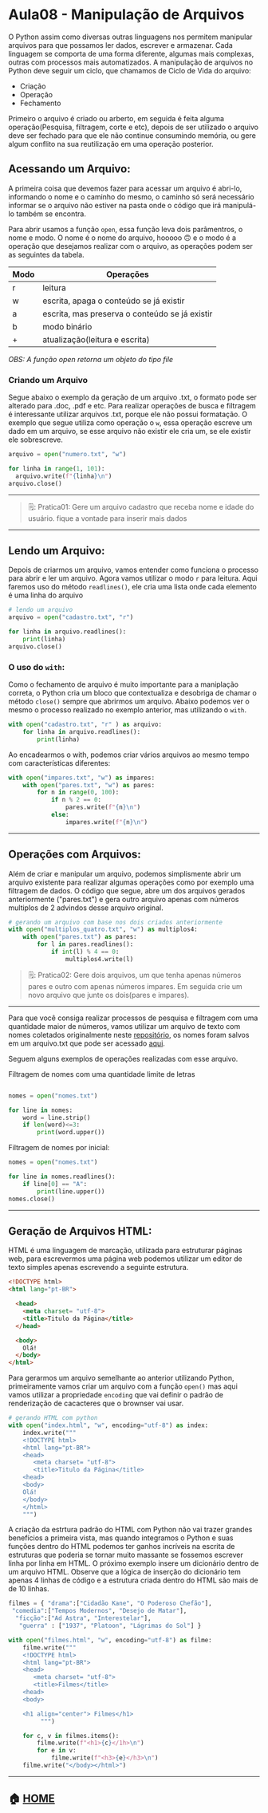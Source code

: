 # Aula08 - Manipulação de Arquivos

O Python assim como diversas outras linguagens nos permitem manipular arquivos para que possamos ler dados, escrever e armazenar. Cada linguagem se comporta
de uma forma diferente, algumas mais complexas, outras com processos mais automatizados. A manipulação de arquivos no Python deve seguir um ciclo, que
chamamos de Ciclo de Vida do arquivo:

 - Criação
 - Operação
 - Fechamento
 
Primeiro o arquivo é criado ou arberto, em seguida é feita alguma operação(Pesquisa, filtragem, corte e etc), depois de ser utilizado o arquivo deve
ser fechado para que ele não continue consumindo memória, ou gere algum conflito na sua reutilização em uma operação posterior.

## Acessando um Arquivo:

A primeira coisa que devemos fazer para acessar um arquivo é abri-lo, informando o nome e o caminho do mesmo, o caminho só será necessário informar se o arquivo não
estiver na pasta onde o código que irá manipulá-lo também se encontra.

Para abrir usamos a função `open`, essa função leva dois parâmentros, o nome e modo. O nome é o nome do arquivo, hooooo 🙃  e o modo é a operação que desejamos realizar 
com o arquivo, as operações podem ser as seguintes da tabela.

| Modo | Operações                                      |
|------|------------------------------------------------|
| r    | leitura                                        |
| w    | escrita, apaga o conteúdo se já existir        |
| a    | escrita, mas preserva o conteúdo se já existir |
| b    | modo binário                                   |
| +    | atualização(leitura e escrita)                 |



*OBS: A função open retorna um objeto do tipo file*

### Criando um Arquivo

Segue abaixo o exemplo da geração de um arquivo .txt, o formato pode ser alterado para .doc, .pdf e etc. Para realizar operações de busca e filtragem é interessante
utilizar arquivos .txt, porque ele não possui formatação. O exemplo que segue utiliza como operação o `w`, essa operação escreve um dado em um arquivo, se esse
arquivo não existir ele cria um, se ele existir ele sobrescreve.

```python
arquivo = open("numero.txt", "w") 

for linha in range(1, 101):
  arquivo.write(f"{linha}\n")
arquivo.close()
```

---
> 🗒️: Pratica01:
> Gere um arquivo cadastro que receba nome e idade do usuário. fique a vontade para inserir mais dados
---

## Lendo um Arquivo:

Depois de criarmos um arquivo, vamos entender como funciona o processo para abrir e ler um arquivo. Agora vamos utilizar o modo `r` para leitura.
Aqui faremos uso do método `readlines()`, ele cria uma lista onde cada elemento é uma linha do arquivo

```python
# lendo um arquivo
arquivo = open("cadastro.txt", "r")

for linha in arquivo.readlines(): 
    print(linha)
arquivo.close()
```
### O uso do `with`:

Como o fechamento de arquivo é muito importante para a maniplação correta, o Python cria um bloco que contextualiza e desobriga de chamar o método 
`close()` sempre que abrirmos um arquivo. Abaixo podemos  ver o mesmo o processo realizado no exemplo anterior, mas utilizando o `with`.

```python
with open("cadastro.txt", "r" ) as arquivo:
    for linha in arquivo.readlines():
        print(linha)
```
Ao encadearmos o with, podemos criar vários arquivos ao mesmo tempo com características diferentes:
```python
with open("impares.txt", "w") as impares:
    with open("pares.txt", "w") as pares:
        for n in range(0, 100):
            if n % 2 == 0:
                pares.write(f"{n}\n")
            else:
                impares.write(f"{n}\n")
```

---
## Operações com Arquivos:
Além de criar e manipular um arquivo, podemos simplismente abrir um arquivo existente para realizar algumas operações como por exemplo uma filtragem de dados.
O código que segue, abre um dos arquivos gerados anteriormente ("pares.txt") e gera outro arquivo apenas com números multiplos de 2 advindos desse arquivo original.

```python
# gerando um arquivo com base nos dois criados anteriormente
with open("multiplos_quatro.txt", "w") as multiplos4:
    with open("pares.txt") as pares:
        for l in pares.readlines():
            if int(l) % 4 == 0:
                multiplos4.write(l)
 ```
 
> 🗒️: Pratica02:
> Gere dois arquivos, um que tenha apenas números pares e outro com apenas números impares. Em seguida crie um novo arquivo que junte os dois(pares e impares).
---
Para que você consiga realizar processos de pesquisa e filtragem com uma quantidade maior de números, vamos utilizar um arquivo de texto com nomes coletados
originalmente neste  [repositório](https://github.com/emersonsoares/SampleDataGenerator/edit/master/SampleDataGenerator/Resources/nomes.txt), os nomes foram salvos
em um arquivo.txt que pode ser acessado [aqui](https://github.com/Evaldo-comp/Python-Mombaca/tree/main/Aula08).

Seguem alguns exemplos de operações realizadas com esse arquivo.

Filtragem de nomes com uma quantidade limite de letras
```python

nomes = open("nomes.txt")

for line in nomes:
    word = line.strip()
    if len(word)<=3:
        print(word.upper())
  ```
Filtragem de nomes por inicial:

```python
nomes = open("nomes.txt")

for line in nomes.readlines():
    if line[0] == "A":
        print(line.upper())
nomes.close()
```
---
## Geração de Arquivos HTML:

HTML é uma linguagem de marcação, utilizada para estruturar páginas web, para escrevermos uma página web podemos utilizar um editor de texto simples 
apenas escrevendo a seguinte estrutura.
```html
<!DOCTYPE html>
<html lang="pt-BR">

  <head>
    <meta charset= "utf-8">
    <title>Titulo da Página</title>
  </head>

  <body>
    Olá!
  </body>
</html>
```

Para gerarmos um arquivo semelhante ao anterior utilizando Python, primeiramente vamos criar um arquivo com a função `open()`
mas aqui vamos utilizar a propriedade `encoding` que vai definir o padrão de renderização de cacacteres que o brownser vai usar.

```python
# gerando HTML com python
with open("index.html", "w", encoding="utf-8") as index:
    index.write("""
    <!DOCTYPE html>
    <html lang="pt-BR">
    <head>
       <meta charset= "utf-8">
       <title>Titulo da Página</title>
    <head>
    <body>
    Olá!
    </body>
    </html>
    """)
```
A criação da estrtura padrão do HTML com Python não vai  trazer grandes benefícios a primeira vista, mas quando integramos  o Python e suas funções dentro do HTML
podemos ter ganhos incríveis na escrita de estruturas que poderia se tornar muito massante se fossemos escrever linha por linha em HTML.
O próximo exemplo insere um dicionário dentro de um arquivo HTML. Observe que a lógica de inserção do dicionário tem apenas 4 linhas de código
e a estrutura criada dentro do HTML são mais de  de 10 linhas.
```python
filmes = { "drama":["Cidadão Kane", "O Poderoso Chefão"],
 "comedia":["Tempos Modernos", "Desejo de Matar"],
  "ficção":["Ad Astra", "Interestelar"],
   "guerra" : ["1937", "Platoon", "Lágrimas do Sol"] }

with open("filmes.html", "w", encoding="utf-8") as filme:
    filme.write("""
    <!DOCTYPE html>
    <html lang="pt-BR">
    <head>
       <meta charset= "utf-8">
       <title>Filmes</title>
    <head>
    <body>

    <h1 align="center"> Filmes</h1>
         """)

    for c, v in filmes.items():
        filme.write(f"<h1>{c}</1h>\n") 
        for e in v:
            filme.write(f"<h3>{e}</h3>\n")
    filme.write("</body></html>")
 ```
---
:house: [HOME](https://github.com/Evaldo-comp/Python-Mombaca)
---








